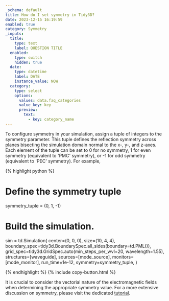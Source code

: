 ```yaml
---
_schema: default
title: How do I set symmetry in Tidy3D?
date: 2023-12-15 16:19:59
enabled: true
category: Symmetry
_inputs:
  title:
    type: text
    label: QUESTION TITLE
  enabled:
    type: switch
    hidden: true
  date:
    type: datetime
    label: DATE
    instance_value: NOW
  category:
    type: select
    options:
      values: data.faq_categories
      value_key: key
      preview:
        text:
          - key: category_name
---
```

To configure symmetry in your simulation, assign a tuple of integers to the symmetry parameter. This tuple defines the reflection symmetry across planes bisecting the simulation domain normal to the x-, y-, and z-axes. Each element of the tuple can be set to 0 for no symmetry, 1 for even symmetry (equivalent to 'PMC' symmetry), or -1 for odd symmetry (equivalent to 'PEC' symmetry). For example,

<div markdown class="code-snippet">{% highlight python %}

# Define the symmetry tuple
symmetry_tuple = (0, 1, -1)

# Build the simulation.
sim = td.Simulation(
    center=(0, 0, 0),
    size=(10, 4, 4),
    boundary_spec=tidy3d.BoundarySpec.all_sides(boundary=td.PML()),
    grid_spec=tidy3d.GridSpec.auto(min_steps_per_wvl=20, wavelength=1.55),
    structures=[waveguide],
    sources=[mode_source],
    monitors=[mode_monitor],
    run_time=1e-12,
    symmetry=symmetry_tuple,
)

{% endhighlight %}
{% include copy-button.html %}
</div>

It is crucial to consider the vectorial nature of the electromagnetic fields when determining the appropriate symmetry value. For a more extensive discussion on symmetry, please visit the dedicated [tutorial](https://www.flexcompute.com/tidy3d/examples/notebooks/Symmetry/).